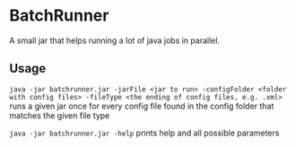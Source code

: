 # BatchRunner
A small jar that helps running a lot of java jobs in parallel.
## Usage
`java -jar batchrunner.jar -jarFile <jar to run> -configFolder <folder with config files> -fileType <the ending of config files, e.g. .xml>`
runs a given jar once for every config file found in the config folder that matches the given file type 

`java -jar batchrunner.jar -help` prints help and all possible parameters
